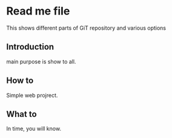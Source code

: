 # Read me file
This shows different parts of GiT repository and various options
## Introduction
main purpose is show to all.
## How to 
Simple web projrect.

## What to
In time, you will know.